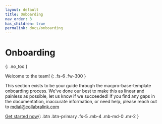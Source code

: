 ```yaml
---
layout: default
title: Onboarding
nav_order: 3
has_children: true
permalink: docs/onboarding
---
```


# Onboarding
{: .no_toc }

Welcome to the team! 
{: .fs-6 .fw-300 }

This section exists to be your guide through the macpro-base-template onboarding process.  We've done our best to make this as linear and painless as possible, let us know if we succeeded!  If you find any gaps in the documentation, inaccurate information, or need help, please reach out to mdial@collabralink.com

[Get started now](team){: .btn .btn-primary .fs-5 .mb-4 .mb-md-0 .mr-2 } 
